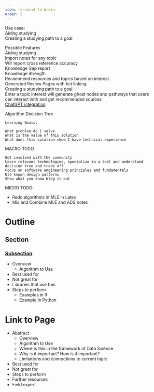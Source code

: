 ```yaml
---
icon: fa-solid fa-brain
order: 5
---
```

Use case:  
Aiding studying   
Creating a studying path to a goal  

Possible Features   
Aiding studying   
    Import notes for any topic  
    Will report cross reference accuracy  
    Knowledge Gap report  
    Knowledge Strength  
    Recommend resources and topics based on interest  
    Generated Review Pages with hot linking  
Creating a studying path to a goal  
    Enter a topic interest will generate ghost nodes and pathways that users can interact with and get recommended sources  
[ChatGPT integration](https://openai.com/blog/introducing-chatgpt-and-whisper-apis)  

Algorithm Decision Tree



```
Learning Goals:

What problem do I solve
What is the value of this solution
What does this solution show I have technical experience 
```

MACRO TODO
```
Get involved with the community
Learn relevant technologies, specialize in a tool and understand decision tree and trade off
Focus on software engineering principles and fundamentals
Use known design patterns
Show what you know blog it out
```

MICRO TODO:
- Redo algorithms in MLE in Latex
- Mix and Combine MLE and ADS notes

# Outline
## Section
### [Subsection](#link-to-page)
- Overview
  - Algorithm to Use
- Best used for
- Not great for
- Libraries that use this
- Steps to perform
  - Examples in R
  - Example in Python

# Link to Page
- Abstract
  - Overview
  - Algorithm to Use
  - Where is this in the framework of Data Science
  - Why is it important? How is it important?
  - Limitations and connections to current topic
- Best used for
- Not great for
- Steps to perform
- Further resources
- Field expert
